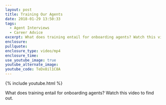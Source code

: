 ```yaml
---
layout: post
title: Training Our Agents
date: 2018-01-29 13:50:33
tags:
  - Agent Interviews
  - Career Advice
excerpt: What does training entail for onboarding agents? Watch this video to find out.
enclosure:
pullquote:
enclosure_type: video/mp4
enclosure_time:
use_youtube_image: true
youtube_alternate_image:
youtube_code: TeDx8il1C8A
---
```



{% include youtube.html %}

What does training entail for onboarding agents? Watch this video to find out.